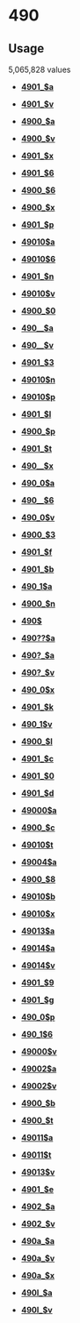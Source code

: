 # 490

## Usage

5,065,828 values

-   **[4901\_$a](../../tags/490/4901_a-1.md)**  

-   **[4901\_$v](../../tags/490/4901_v-2.md)**  

-   **[4900\_$a](../../tags/490/4900_a-3.md)**  

-   **[4900\_$v](../../tags/490/4900_v-4.md)**  

-   **[4901\_$x](../../tags/490/4901_x-5.md)**  

-   **[4901\_$6](../../tags/490/4901_6-6.md)**  

-   **[4900\_$6](../../tags/490/4900_6-7.md)**  

-   **[4900\_$x](../../tags/490/4900_x-8.md)**  

-   **[4901\_$p](../../tags/490/4901_p-9.md)**  

-   **[49010$a](../../tags/490/49010a-10.md)**  

-   **[49010$6](../../tags/490/490106-11.md)**  

-   **[4901\_$n](../../tags/490/4901_n-12.md)**  

-   **[49010$v](../../tags/490/49010v-13.md)**  

-   **[4900\_$0](../../tags/490/4900_0-14.md)**  

-   **[490\_\_$a](../../tags/490/490__a-15.md)**  

-   **[490\_\_$v](../../tags/490/490__v-16.md)**  

-   **[4901\_$3](../../tags/490/4901_3-17.md)**  

-   **[49010$n](../../tags/490/49010n-18.md)**  

-   **[49010$p](../../tags/490/49010p-19.md)**  

-   **[4901\_$l](../../tags/490/4901_l-20.md)**  

-   **[4900\_$p](../../tags/490/4900_p-21.md)**  

-   **[4901\_$t](../../tags/490/4901_t-22.md)**  

-   **[490\_\_$x](../../tags/490/490__x-23.md)**  

-   **[490\_0$a](../../tags/490/490_0a-24.md)**  

-   **[490\_\_$6](../../tags/490/490__6-25.md)**  

-   **[490\_0$v](../../tags/490/490_0v-26.md)**  

-   **[4900\_$3](../../tags/490/4900_3-27.md)**  

-   **[4901\_$f](../../tags/490/4901_f-28.md)**  

-   **[4901\_$b](../../tags/490/4901_b-29.md)**  

-   **[490\_1$a](../../tags/490/490_1a-30.md)**  

-   **[4900\_$n](../../tags/490/4900_n-31.md)**  

-   **[490$](../../tags/490/490-32.md)**  

-   **[490??$a](../../tags/490/490__a-33.md)**  

-   **[490?\_$a](../../tags/490/490__a-34.md)**  

-   **[490?\_$v](../../tags/490/490__v-35.md)**  

-   **[490\_0$x](../../tags/490/490_0x-36.md)**  

-   **[4901\_$k](../../tags/490/4901_k-37.md)**  

-   **[490\_1$v](../../tags/490/490_1v-38.md)**  

-   **[4900\_$l](../../tags/490/4900_l-39.md)**  

-   **[4901\_$c](../../tags/490/4901_c-40.md)**  

-   **[4901\_$0](../../tags/490/4901_0-41.md)**  

-   **[4901\_$d](../../tags/490/4901_d-42.md)**  

-   **[49000$a](../../tags/490/49000a-43.md)**  

-   **[4900\_$c](../../tags/490/4900_c-44.md)**  

-   **[49010$t](../../tags/490/49010t-45.md)**  

-   **[49004$a](../../tags/490/49004a-46.md)**  

-   **[4900\_$8](../../tags/490/4900_8-47.md)**  

-   **[49010$b](../../tags/490/49010b-48.md)**  

-   **[49010$x](../../tags/490/49010x-49.md)**  

-   **[49013$a](../../tags/490/49013a-50.md)**  

-   **[49014$a](../../tags/490/49014a-51.md)**  

-   **[49014$v](../../tags/490/49014v-52.md)**  

-   **[4901\_$9](../../tags/490/4901_9-53.md)**  

-   **[4901\_$g](../../tags/490/4901_g-54.md)**  

-   **[490\_0$p](../../tags/490/490_0p-55.md)**  

-   **[490\_1$6](../../tags/490/490_16-56.md)**  

-   **[49000$v](../../tags/490/49000v-57.md)**  

-   **[49002$a](../../tags/490/49002a-58.md)**  

-   **[49002$v](../../tags/490/49002v-59.md)**  

-   **[4900\_$b](../../tags/490/4900_b-60.md)**  

-   **[4900\_$t](../../tags/490/4900_t-61.md)**  

-   **[49011$a](../../tags/490/49011a-62.md)**  

-   **[49011$t](../../tags/490/49011t-63.md)**  

-   **[49013$v](../../tags/490/49013v-64.md)**  

-   **[4901\_$e](../../tags/490/4901_e-65.md)**  

-   **[4902\_$a](../../tags/490/4902_a-66.md)**  

-   **[4902\_$v](../../tags/490/4902_v-67.md)**  

-   **[490a\_$a](../../tags/490/490a_a-68.md)**  

-   **[490a\_$v](../../tags/490/490a_v-69.md)**  

-   **[490a\_$x](../../tags/490/490a_x-70.md)**  

-   **[490l\_$a](../../tags/490/490l_a-71.md)**  

-   **[490l\_$v](../../tags/490/490l_v-72.md)**  


